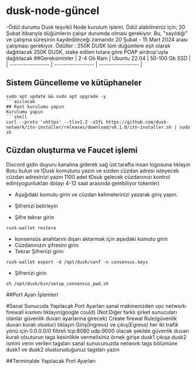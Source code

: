 # dusk-node-güncel

-Ödül durumu
Dusk teşvikli Node kurulum işlemi. Ödül alabilmeniz için;
20 Şubat itibarıyla düğümlerin çalışır durumda olması gerekiyor. Bu, "sayıldığı" ve çalışma süresinin kaydedileceği zamandır
20 Şubat - 15 Mart 2024 arası çalışması gerekiyor.
Ödüller :
250K DUSK tüm düğümlere eşit olarak dağıtılacak
250K DUSK, stake edilen tutara göre POAP airdrop'uyla dağıtılacak
##Gereksinimler
| 2-4 Gb Ram  | Ubuntu 22.04 |  50-100 Gb SSD | 
| ----------------- | ----------------- | ----------------- |
## Sistem Güncelleme ve kütüphaneler
```shell
sudo apt update && sudo apt upgrade -y
```azılacak 
## Rust kurulumu yapın
Kurulumu yapın
```shell
curl --proto '=https' --tlsv1.2 -sSfL https://github.com/dusk-network/itn-installer/releases/download/v0.1.0/itn-installer.sh | sudo sh
```
## Cüzdan oluşturma ve Faucet işlemi 
Discord gidin duyuru kanalına giderek sağ üst tarafta insan logosuna tıklayın
Botu bulun ve !Dusk komutunu yazın ve sizden cüzdan adresi isteyecek cüzdan adresinizi yazın
1100 adet tDsuk gelecek cüzdanınızı kontrol edin(yogunluktan dolayı 4-12 saat arasında gelebiliyor tokenler)
- Aşağıdaki komutu girin ve cüzdan kelimelerinizi yazarak giriş yapın.
- Şifrenizi belirleyin
  
- Şifre tekrar girin

```shell
rusk-wallet restore
```
- konsensüs anahtarını dışarı aktarmak için aşaıdaki komutu girin
- Cüzdanınızın şifresini girin
- Tekrar Şifrenizi girin

```shell
rusk-wallet export -d /opt/dusk/conf -n consensus.keys
```

- Şifrenizi girin

```shell
sh /opt/dusk/bin/setup_consensus_pwd.sh
```

##Port Ayarı İşlemleri

#Sanal Sunucuda Yapılacak Port Ayarları 
sanal makinenizden vpc network-firewall kısmını tıklayın(google could) 
(Not:Diğer farklı şirket sunucuları olanlar güvenlik duvarı ayarlarına girecek)
Create firewal Rule(güvenlik duvarı kuralı olustur) tıklayın
Giriş(Ingress) ve çıkış(Egress) her iki trafik yönü için 0.0.0.0/0 filtreli  tcp:8080 udp:9000 olacak şekilde güvenlik duvarı kuralı olsuturun tags kesinlikle vermelisiniz örnek girişe dusk1 çıkışa dusk2 ismini verin 
verilen tagsları sanal sunucunuzda network tags bölümüne dusk1 ve dusk2  olusturuduğunuz tagsları yazın

##Terminalde Yapılacak Port Ayarları



